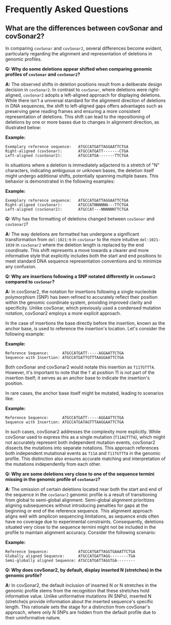 # Frequently Asked Questions

## What are the differences between covSonar and covSonar2?

In comparing `covSonar` and `covSonar2`, several differences become evident, particularly regarding the alignment and representation of deletions in genomic profiles.

**Q: Why do some deletions appear shifted when comparing genomic profiles of `covSonar` and `covSonar2`?**

**A:** The observed shifts in deletion positions result from a deliberate design decision in `covSonar2`. In contrast to `covSonar`, where deletions were right-aligned, `covSonar2` adopts a left-aligned approach for displaying deletions. 
While there isn't a universal standard for the alignment direction of deletions in DNA sequences, the shift to left-aligned gaps offers advantages such as preserving gene reading frames and ensuring a more consistent representation of deletions. 
This shift can lead to the repositioning of deletions by one or more bases due to changes in alignment direction, as illustrated below:

**Example:**
```plaintext
Exemplary reference sequence:   ATGCCATGATTAGGAATTCTGA
Right-aligned (covSonar):       ATGCCATGATT-------CTGA
Left-aligned (covSonar2):       ATGCCATGA-------TTCTGA
```

In situations where a deletion is immediately adjactend to a stretch of "N" characters, indicating ambiguous or unknown bases, the deletion itself might undergo additional shifts, potentially spanning multiple bases. This behavior is demonstrated in the following examples:

**Example:**
```plaintext
Exemplary reference sequence:   ATGCCATGATTAGGAATTCTGA
Right-aligned (covSonar):       ATGCCATNNNNNN---TTCTGA
Left-aligned (covSonar2):       ATGCCAT---NNNNNNTTCTGA
```

**Q:** Why has the formatting of deletions changed between `covSonar` and `covSonar2`?

**A:** The way deletions are formatted has undergone a significant transformation from `del:1021:9` in `covSonar` to the more intuitive `del:1021-1030` in `covSonar2` where the deletion length is replaced by the end coordinate. 
This shift represents a move towards a clearer and more informative style that explicitly includes both the start and end positions to meet standard DNA sequence representation conventions and to minimize any confusion.

**Q: Why are insertions following a SNP notated differently in `covSonar2` compared to `covSonar`?**

**A:** In covSonar2, the notation for insertions following a single nucleotide polymorphism (SNP) has been refined to accurately reflect their position within the genomic coordinate system, providing improved clarity and specificity. Unlike covSonar, which previously used a condensed mutation notation, covSonar2 employs a more explicit approach.

In the case of insertions the base directly before the insertion, known as the anchor base, is used to reference the insertion's location. Let's consider the following example:

**Example:**
```plaintext
Reference Sequence:      ATGCCATGATT-----AGGAATTCTGA
Sequence with Insertion: ATGCCATGATTGTTTAAGGAATTCTGA
```

Both covSonar and covSonar2 would notate this insertion as `T11TGTTTA`. However, it's important to note that the `T` at position 11 is not part of the insertion itself; it serves as an anchor base to indicate the insertion's position.

In rare cases, the anchor base itself might be mutated, leading to scenarios like:

**Example:**
```plaintex
Reference Sequence:      ATGCCATGATT-----AGGAATTCTGA
Sequence with Insertion: ATGCCATGATAGTTTAAGGAATTCTGA
```

In such cases, covSonar2 addresses the complexity more explicitly. While covSonar used to express this as a single mutation (`T11AGTTTA`), which might not accurately represent both independent mutation events, covSonar2 dissects the mutations into separate notations. This approach references both independent mutational events as `T11A` and `T11TGTTTA` in the genomic profile. This distinction  also ensures accurate matching and interpretation of the mutations independently from each other.

**Q: Why are some deletions very close to one of the sequence termini missing in the genomic profile of `covSonar2`?**

**A:** The omission of certain deletions located near both the start and end of the sequence in the `covSonar2` genomic profile is a result of transitioning from global to semi-global alignment. Semi-global alignment prioritizes aligning subsequences without introducing penalties for gaps at the beginning or end of the reference sequence. This alignment approach aligns well with amplicon sequencing limitations, as sequence ends often have no coverage due to experimental constraints. Consequently, deletions situated very close to the sequence termini might not be included in the profile to maintain alignment accuracy. Consider the following scenario:

**Example:**

```plaintex
Reference Sequence:             ATGCCATGATTAGGTGAAATTCTGA
Globally aligned Sequence:      ATGCCATGATTAGG--------TGA
Semi-globally aligned Sequence: ATGCCATGATTAGGTGA--------
```

**Q: Why does covSonar2, by default, display inserted N (stretches) in the genomic profile?**

**A:** In covSonar2, the default inclusion of inserted N or N stretches in the genomic profile stems from the recognition that these stretches hold informative value. Unlike uniformative mutations (N SNPs), inserted N (stretche)s provide information about the inserted sequence's specific length. This rationale sets the stage for a distinction from covSonar's approach, where only N SNPs are hidden from the default profile due to their uninformative nature.
